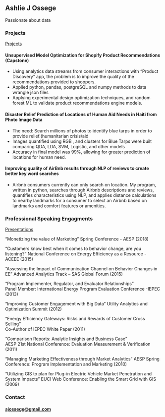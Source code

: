 ## Ashlie J Ossege

Passionate about data

### Projects
[Projects](ajossege.github.io/projects)

####	Unsupervised Model Optimization for Shopify Product Recommendations (Capstone)
* 	Using analytics data streams from consumer interactions with “Product Discovery” app, the problem is to improve the quality of the recommendations provided to shoppers.
* 	Applied python, pandas, postgreSQL and numpy methods to data wrangle json files
* 	Applying experimental design optimization techniques, and random forest ML to validate product recommendations engine models.

####	Disaster Relief Prediction of Locations of Human Aid Needs in Haiti from Photo Image Data 
* 	The need: Search millions of photos to identify blue tarps in order to provide relief.(humanitarian crisis/aid
* 	Images quantified using RGB , and clusters for Blue Tarps were built comparing QDA, LDA, SVM, Logistic, and other models
* 	Accuracy in final model was 99%, allowing for greater prediction of locations for human need.


####	Improving quality of AirBnb results through NLP of reviews to create better key word searches
*	Airbnb consumers currently can only search on location.  My program, written in python, searches through Airbnb descriptions and reviews, quantifies characteristics using NLP, and applies distance calculations to nearby landmarks for a consumer to select an Airbnb based on landmarks and comfort features or amenities.



### Professional Speaking Engagments

[Presentations](ajossege.github.io/presentations)

“Monetizing the value of Marketing” 
Spring Conference - AESP (2018)

“Customers know best when it comes to behavior change, are you listening?” 
National Conference on Energy Efficiency as a Resource - ACEEE (2015)

“Assessing the Impact of Communication Channel on Behavior Changes in EE” 
Advanced Analytics Track – SAS Global Forum (2015)

“Program Implementer, Regulator, and Evaluator Relationships”  
Panel Member: International Energy Program Evaluation Conference -IEPEC (2013)

“Improving Customer Engagement with Big Data”
Utility Analytics and Optimization Summit (2012)

“Energy Efficiency Gateways: Risks and Rewards of Customer Cross Selling”  
Co-Author of IEPEC White Paper (2011)

“Comparison Reports: Analytic Insights and Business Case”  
AESP 21st National Conference: Evaluation Measurement & Verification (2011)

“Managing Marketing Effectiveness through Market Analytics”
AESP Spring Conference: Program Implementation and Marketing (2010)

“Utilizing GIS to plan for Plug-in Electric Vehicle Market Penetration and System 
Impacts” EUCI Web Conference: Enabling the Smart Grid with GIS (2009)



### Contact

#### ajossege@gmail.com

